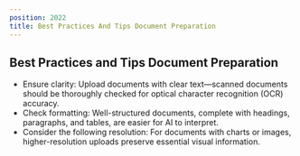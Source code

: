 ```yaml
---
position: 2022
title: Best Practices And Tips Document Preparation
---
```


## Best Practices and Tips Document Preparation

- Ensure clarity: Upload documents with clear text—scanned documents should be thoroughly checked for optical character recognition (OCR) accuracy.
- Check formatting: Well-structured documents, complete with headings, paragraphs, and tables, are easier for AI to interpret.
- Consider the following resolution: For documents with charts or images, higher-resolution uploads preserve essential visual information.